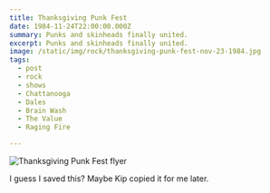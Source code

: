 ```yaml
---
title: Thanksgiving Punk Fest
date: 1984-11-24T22:00:00.000Z
summary: Punks and skinheads finally united.
excerpt: Punks and skinheads finally united.
image: /static/img/rock/thanksgiving-punk-fest-nov-23-1984.jpg
tags:
  - post 
  - rock
  - shows
  - Chattanooga
  - Dales
  - Brain Wash
  - The Value
  - Raging Fire

---
```


![Thanksgiving Punk Fest flyer](/static/img/rock/thanksgiving-punk-fest-nov-23-1984.jpg "Thanksgiving Punk Fest flyer")

I guess I saved this? Maybe Kip copied it for me later.